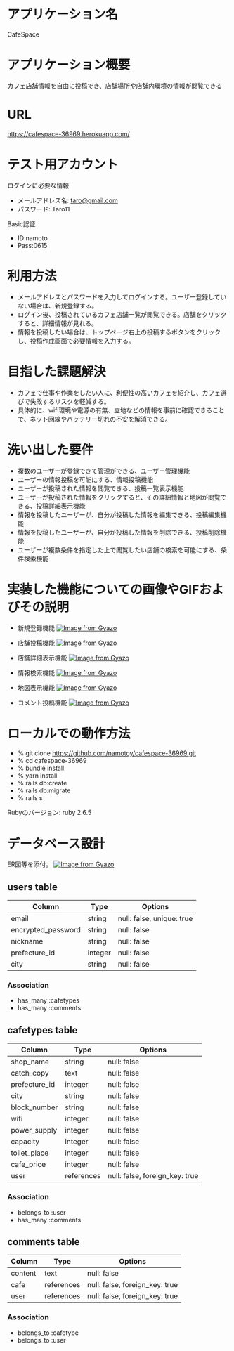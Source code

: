 # アプリケーション名
 CafeSpace 

# アプリケーション概要
 カフェ店舗情報を自由に投稿でき、店舗場所や店舗内環境の情報が閲覧できる

# URL
 https://cafespace-36969.herokuapp.com/

# テスト用アカウント	

ログインに必要な情報
- メールアドレス名: taro@gmail.com
- パスワード: Taro11

Basic認証
 - ID:namoto
 - Pass:0615

# 利用方法	
- メールアドレスとパスワードを入力してログインする。ユーザー登録していない場合は、新規登録する。
- ログイン後、投稿されているカフェ店舗一覧が閲覧できる。店舗をクリックすると、詳細情報が見れる。
- 情報を投稿したい場合は、トップページ右上の投稿するボタンをクリックし、投稿作成画面で必要情報を入力する。

# 目指した課題解決	
- カフェで仕事や作業をしたい人に、利便性の高いカフェを紹介し、カフェ選びで失敗するリスクを軽減する。
- 具体的に、wifi環境や電源の有無、立地などの情報を事前に確認できることで、ネット回線やバッテリー切れの不安を解消できる。

# 洗い出した要件	
- 複数のユーザーが登録できて管理ができる、ユーザー管理機能
- ユーザーの情報投稿を可能にする、情報投稿機能
- ユーザーが投稿された情報を閲覧できる、投稿一覧表示機能
- ユーザーが投稿された情報をクリックすると、その詳細情報と地図が閲覧できる、投稿詳細表示機能
- 情報を投稿したユーザーが、自分が投稿した情報を編集できる、投稿編集機能
- 情報を投稿したユーザーが、自分が投稿した情報を削除できる、投稿削除機能
- ユーザーが複数条件を指定した上で閲覧したい店舗の検索を可能にする、条件検索機能

# 実装した機能についての画像やGIFおよびその説明	

- 新規登録機能
[![Image from Gyazo](https://i.gyazo.com/c5b6b0c3b356b0b4e0962f743515c728.gif)](https://gyazo.com/c5b6b0c3b356b0b4e0962f743515c728)

- 店舗投稿機能
[![Image from Gyazo](https://i.gyazo.com/cd53571cc582d9618c98707fb25a5f08.gif)](https://gyazo.com/cd53571cc582d9618c98707fb25a5f08)

- 店舗詳細表示機能
[![Image from Gyazo](https://i.gyazo.com/9c14f14c86d702c596e8c4f4d9ad4644.gif)](https://gyazo.com/9c14f14c86d702c596e8c4f4d9ad4644)

- 情報検索機能
[![Image from Gyazo](https://i.gyazo.com/c31501f965d95ef9ef66e6f3777f74fc.gif)](https://gyazo.com/c31501f965d95ef9ef66e6f3777f74fc)

- 地図表示機能
[![Image from Gyazo](https://i.gyazo.com/58480503d2745dd866b462440dc9f865.gif)](https://gyazo.com/58480503d2745dd866b462440dc9f865)

- コメント投稿機能
[![Image from Gyazo](https://i.gyazo.com/7bccae573edce46ddadf88b630263f0d.gif)](https://gyazo.com/7bccae573edce46ddadf88b630263f0d)

# ローカルでの動作方法	

- % git clone https://github.com/namotoy/cafespace-36969.git
- % cd cafespace-36969
- % bundle install
- % yarn install
- % rails db:create
- % rails db:migrate
- % rails s  

 Rubyのバージョン: ruby 2.6.5

# データベース設計	
 ER図等を添付。
[![Image from Gyazo](https://i.gyazo.com/3e67088f5019055879cce5fb09185155.png)](https://gyazo.com/3e67088f5019055879cce5fb09185155)

## users table

| Column             | Type                | Options                   |
|--------------------|---------------------|---------------------------|
| email              | string              | null: false, unique: true |
| encrypted_password | string              | null: false               |
| nickname           | string              | null: false               |
| prefecture_id      | integer             | null: false               |
| city               | string              | null: false               |

### Association

* has_many :cafetypes
* has_many :comments

## cafetypes table

| Column             | Type       | Options                        |
|--------------------|------------|--------------------------------|
| shop_name          | string     | null: false                    |
| catch_copy         | text       | null: false                    |
| prefecture_id      | integer    | null: false                    |
| city               | string     | null: false                    |
| block_number       | string     | null: false                    |
| wifi               | integer    | null: false                    |
| power_supply       | integer    | null: false                    |
| capacity           | integer    | null: false                    |
| toilet_place       | integer    | null: false                    |
| cafe_price         | integer    | null: false                    |
| user               | references | null: false, foreign_key: true |

### Association

- belongs_to :user
- has_many :comments

## comments table

| Column      | Type       | Options                        |
|-------------|------------|--------------------------------|
| content     | text       | null: false                    |
| cafe        | references | null: false, foreign_key: true |
| user        | references | null: false, foreign_key: true |

### Association

- belongs_to :cafetype
- belongs_to :user


